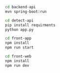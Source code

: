 ```bash
cd backend-api
mvn spring-boot:run
```

```bash
cd detect-api
pip install requirments
python app.py
```

```bash
cd front-app
npm install
npm run start
```

```bash
cd front-web
npm install
npm run dev
```